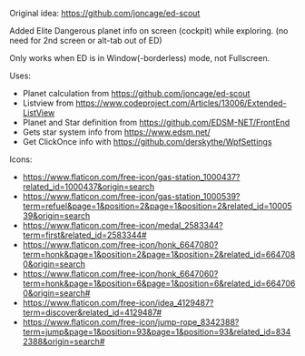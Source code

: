 Original idea:
https://github.com/joncage/ed-scout

Added Elite Dangerous planet info on screen (cockpit) while exploring. (no need for 2nd screen or alt-tab out of ED)

Only works when ED is in Window(-borderless) mode, not Fullscreen.

Uses:
- Planet calculation from https://github.com/joncage/ed-scout
- Listview from https://www.codeproject.com/Articles/13006/Extended-ListView
- Planet and Star definition from https://github.com/EDSM-NET/FrontEnd
- Gets star system info from https://www.edsm.net/
- Get ClickOnce info with https://github.com/derskythe/WpfSettings

Icons:
- https://www.flaticon.com/free-icon/gas-station_1000437?related_id=1000437&origin=search
- https://www.flaticon.com/free-icon/gas-station_1000539?term=refuel&page=1&position=2&page=1&position=2&related_id=1000539&origin=search
- https://www.flaticon.com/free-icon/medal_2583344?term=first&related_id=2583344#
- https://www.flaticon.com/free-icon/honk_6647080?term=honk&page=1&position=2&page=1&position=2&related_id=6647080&origin=search
- https://www.flaticon.com/free-icon/honk_6647060?term=honk&page=1&position=6&page=1&position=6&related_id=6647060&origin=search#
- https://www.flaticon.com/free-icon/idea_4129487?term=discover&related_id=4129487#
- https://www.flaticon.com/free-icon/jump-rope_8342388?term=jump&page=1&position=93&page=1&position=93&related_id=8342388&origin=search#

